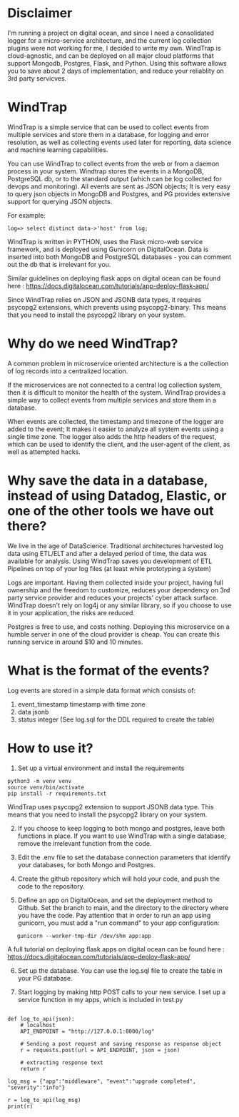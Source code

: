 # Disclaimer
I'm running a project on digital ocean, and since I need a consolidated logger for a micro-service architecture, and the current log collection plugins were not working for me, I decided to write my own. WindTrap is cloud-agnostic, and can be deployed on all major cloud platforms that support Mongodb, Postgres, Flask, and Python. Using this software allows you to save about 2 days of implementation, and reduce your reliablity on 3rd party servicves.

# WindTrap
WindTrap is a simple service that can be used to collect events from multiple services and store them in a database, for logging and error resolution, as well as collecting events used later for reporting, data science and machine learning capabilities.

You can use WindTrap to collect events from the web or from a daemon process in your system. Windtrap stores the events in a MongoDB, PostgreSQL db, or to the standard output (which can be log collected for devops and monitoring). All events are sent as JSON objects; It is very easy to query json objects in MongoDB and Postgres, and PG provides extensive support for querying JSON objects.

For example:

```
log=> select distinct data->'host' from log;
```

WindTrap is written in PYTHON, uses the Flask micro-web service framework, and is deployed using Gunicorn on DigitalOcean. Data is inserted into both MongoDB and PostgreSQL databases - you can comment out the db that is irrelevant for you.

Similar guidelines on deploying flask apps on digital ocean can be found here : https://docs.digitalocean.com/tutorials/app-deploy-flask-app/

Since WindTrap relies on JSON and JSONB data types, it requires psycopg2 extensions, which prevents using psycopg2-binary. This means that you need to install the psycopg2 library on your system.


# Why do we need WindTrap?
A common problem in microservice oriented architecture is a the collection of log records into a centralized location.

If the microservices are not connected to a central log collection system, then it is difficult to monitor the health of the system. WindTrap provides a simple way to collect events from multiple services and store them in a database.

When events are collected, the timestamp and timezone of the logger are added to the event; It makes it easier to analyze all system events using a single time zone.
The logger also adds the http headers of the request, which can be used to identify the client, and the user-agent of the client, as well as attempted hacks.

# Why save the data in a database, instead of using Datadog, Elastic, or one of the other tools we have out there?

We live in the age of DataScience. Traditional architectures harvested log data using ETL/ELT and after a delayed period of time, the data was available for analysis. Using WindTrap saves you development of ETL Pipelines on top of your log files (at least while prototyping a system)

Logs are important. Having them collected inside your project, having full ownership and the freedom to customize, reduces your dependency on 3rd party service provider and reduces your projects' cyber attack surface. WindTrap doesn't rely on log4j or any similar library, so if you choose to use it in your application, the risks are reduced.

Postgres is free to use, and costs nothing. Deploying this microservice on a humble server in one of the cloud provider is cheap. You can create this running service in around $10 and 10 minutes.

# What is the format of the events?
Log events are stored in a simple data format which consists of:
1. event_timestamp timestamp with time zone
2. data jsonb
3. status integer
(See log.sql for the DDL required to create the table)

# How to use it?

1. Set up a virtual environment and install the requirements

```
python3 -m venv venv
source venv/bin/activate
pip install -r requirements.txt
```
WindTrap uses psycopg2 extension to support JSONB data type. This means that you need to install the psycopg2 library on your system.

2. If you choose to keep logging to both mongo and postgres, leave both functions in place. If you want to use WindTrap with a single database, remove the irrelevant function from the code.

3. Edit the .env file to set the database connection parameters that identify your databases, for both Mongo and Postgres.

4. Create the github repository which will hold your code, and push the code to the repository.

5. Define an app on DigitalOcean, and set the deployment method to Github. Set the branch to main, and the directory to the directory where you have the code. Pay attention that in order to run an app using gunicorn, you must add a "run command" to your app configuration:
   
```
   gunicorn --worker-tmp-dir /dev/shm app:app
```

A full tutorial on deploying flask apps on digital ocean can be found here : https://docs.digitalocean.com/tutorials/app-deploy-flask-app/

6. Set up the database. You can use the log.sql file to create the table in your PG database.

7. Start logging by making http POST calls to your new service. I set up a service function in my apps, which is included in test.py

```

def log_to_api(json):    
    # localhost
    API_ENDPOINT = "http://127.0.0.1:8000/log"
    
    # Sending a post request and saving response as response object
    r = requests.post(url = API_ENDPOINT, json = json)

    # extracting response text 
    return r
    
log_msg = {"app":"middleware", "event":"upgrade completed", "severity":"info"}

r = log_to_api(log_msg)
print(r)

```





